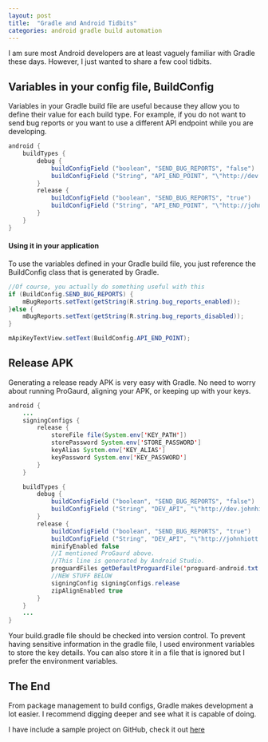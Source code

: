 ```yaml
---
layout: post
title:  "Gradle and Android Tidbits"
categories: android gradle build automation
---
```



I am sure most Android developers are at least vaguely familiar with Gradle these days.
However, I just wanted to share a few cool tidbits.



## Variables in your config file, BuildConfig
Variables in your Gradle build file are useful because they allow you to define their value for each build type.
For example, if you do not want to send bug reports or you want to use a different API endpoint while you are developing.

```java
android {
    buildTypes {
        debug {
            buildConfigField ("boolean", "SEND_BUG_REPORTS", "false")
            buildConfigField ("String", "API_END_POINT", "\"http://dev.johnhiott.com/sample\"")
        }
        release {
            buildConfigField ("boolean", "SEND_BUG_REPORTS", "true")
            buildConfigField ("String", "API_END_POINT", "\"http://johnhiott.com/sample\"")
        }
    }
}
```

#### Using it in your application

To use the variables defined in your Gradle build file, you just reference the BuildConfig class that is generated by Gradle.

```java
//Of course, you actually do something useful with this
if (BuildConfig.SEND_BUG_REPORTS) {
    mBugReports.setText(getString(R.string.bug_reports_enabled));
}else {
    mBugReports.setText(getString(R.string.bug_reports_disabled));
}

mApiKeyTextView.setText(BuildConfig.API_END_POINT);
```

## Release APK

Generating a release ready APK is very easy with Gradle.  No need to worry about running ProGaurd, aligning your APK, or keeping up with your keys.

```java
android {
    ...
    signingConfigs {
        release {
            storeFile file(System.env['KEY_PATH'])
            storePassword System.env['STORE_PASSWORD']
            keyAlias System.env['KEY_ALIAS']
            keyPassword System.env['KEY_PASSWORD']
        }
    }

    buildTypes {
        debug {
            buildConfigField ("boolean", "SEND_BUG_REPORTS", "false")
            buildConfigField ("String", "DEV_API", "\"http://dev.johnhiott.com/sample\"")
        }
        release {
            buildConfigField ("boolean", "SEND_BUG_REPORTS", "true")
            buildConfigField ("String", "DEV_API", "\"http://johnhiott.com/sample\"")
            minifyEnabled false
            //I mentioned ProGaurd above.
            //This line is generated by Android Studio.
            proguardFiles getDefaultProguardFile('proguard-android.txt'), 'proguard-rules.pro'
            //NEW STUFF BELOW
            signingConfig signingConfigs.release
            zipAlignEnabled true
        }
    }
    ...
}
```
Your build.gradle file should be checked into version control. To prevent having sensitive information in the gradle file, I used environment variables to store the key details. You can also store it in a file that is ignored but I prefer the environment variables.

## The End

From package management to build configs, Gradle makes development a lot easier.  I recommend digging deeper and see what it is capable of doing.

I have include a sample project on GitHub, check it out [here](https://github.com/johnhiott/gradleexample)
